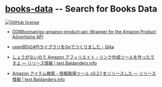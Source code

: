 # [books-data] -- Search for Books Data

[![GitHub license](https://img.shields.io/badge/license-Apache%202-blue.svg)](https://raw.githubusercontent.com/spiegel-im-spiegel/books-data/master/LICENSE)



- [DDRBoxman/go-amazon-product-api: Wrapper for the Amazon Product Advertising API](https://github.com/DDRBoxman/go-amazon-product-api)
- [openBDのAPIライブラリをGoでつくりました - Qiita](https://qiita.com/seihmd/items/d1f8b3b54cbc93346d78)

- [しょうがないので Amazon アフィリエイト・リンク作成ツールを作ったですよ — リリース情報 | text.Baldanders.info](https://text.baldanders.info/release/2019/01/amazon-product-advertising-api/)
- [Amazon アイテム検索・情報取得ツール v0.2.1 をリリースした — リリース情報 | text.Baldanders.info](https://text.baldanders.info/release/2019/01/amazon-item-v0_2_1-is-released/)

[books-data]: https://github.com/spiegel-im-spiegel/books-data "spiegel-im-spiegel/books-data: Search for Books Data"
